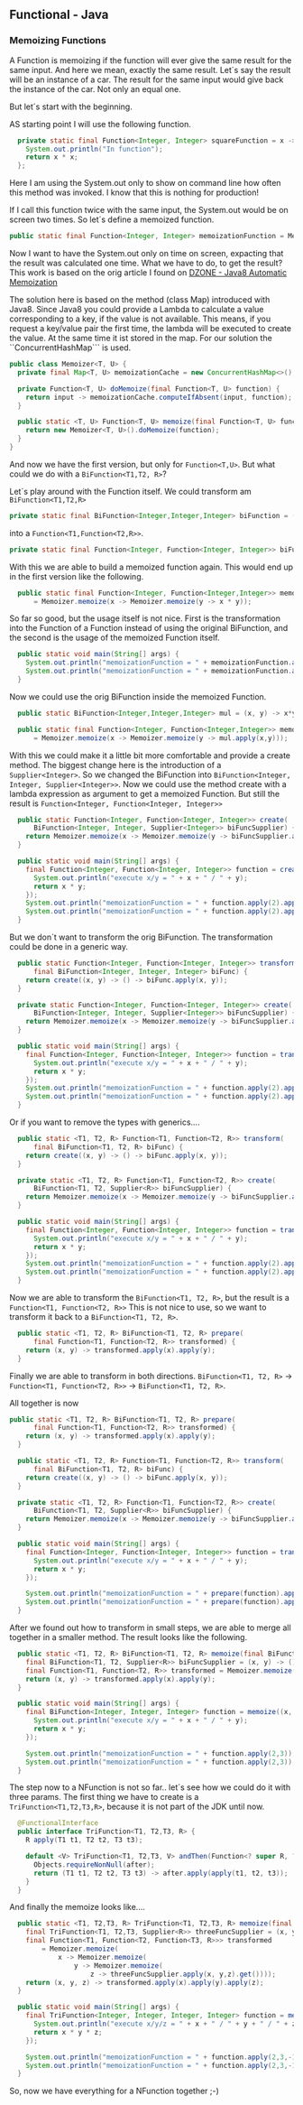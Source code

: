 ## Functional - Java

### Memoizing Functions
A Function is memoizing if the function will ever give the same result for the same input.
And here we mean, exactly the same result. Let´s say the result will be an instance of a car.
The result for the same input would give back the instance of the car. Not only an equal one.

But let´s start with the beginning.

AS starting point I will use the following function. 

```java
  private static final Function<Integer, Integer> squareFunction = x -> {
    System.out.println("In function");
    return x * x;
  };
```
Here I am using the System.out only to show on command line how often this method was invoked. 
I know that this is nothing for production!

If I call this function twice with the same input, the System.out would be on screen two times. So let´s define 
a memoized function.

```java
public static final Function<Integer, Integer> memoizationFunction = Memoizer.memoize(squareFunction);
```

Now I want to have the System.out only on time on screen, expacting that the result was calculated one time.
What we have to do, to get the result?
This work is based on the orig article I found 
on [DZONE - Java8 Automatic Memoization](https://dzone.com/articles/java-8-automatic-memoization)

The solution here is based on the method (class Map) introduced with Java8.
Since Java8 you could provide a Lambda to calculate a value corresponding to a key, if the value is not available.
This means, if you request a key/value pair the first time, the lambda will be executed to create the value.
At the same time it ist stored in the map. For our solution the ``ConcurrentHashMap``` is used.
 
```java
public class Memoizer<T, U> {
  private final Map<T, U> memoizationCache = new ConcurrentHashMap<>();

  private Function<T, U> doMemoize(final Function<T, U> function) {
    return input -> memoizationCache.computeIfAbsent(input, function);
  }

  public static <T, U> Function<T, U> memoize(final Function<T, U> function) {
    return new Memoizer<T, U>().doMemoize(function);
  }
}
```
And now we have the first version, but only for ```Function<T,U>```.
But what could we do with a ```BiFunction<T1,T2, R>```?

Let´s play around with the Function itself. We could transform am ```BiFunction<T1,T2,R>``` 

```java
private static final BiFunction<Integer,Integer,Integer> biFunction = (x,y) -> x * y;
```
into a ```Function<T1,Function<T2,R>>```.
```java
private static final Function<Integer, Function<Integer, Integer>> biFunction = x -> y -> x * y;
```
With this we are able to build a memoized function again. This would end up in the first version like the following.

```java
  public static final Function<Integer, Function<Integer,Integer>> memoizationFunction
      = Memoizer.memoize(x -> Memoizer.memoize(y -> x * y));
```
So far so good, but the usage itself is not nice. First is the transformation into the Function of a Function instead of using the 
original BiFunction, and the second is the usage of the memoized Function itself.

```java
  public static void main(String[] args) {
    System.out.println("memoizationFunction = " + memoizationFunction.apply(2).apply(3));
    System.out.println("memoizationFunction = " + memoizationFunction.apply(2).apply(3));
  }
```
Now we could use the orig BiFunction inside the memoized Function.

```java
  public static BiFunction<Integer,Integer,Integer> mul = (x, y) -> x*y;

  public static final Function<Integer, Function<Integer,Integer>> memoizationFunction
      = Memoizer.memoize(x -> Memoizer.memoize(y -> mul.apply(x,y)));
```

With this we could make it a little bit more comfortable and provide a create method.
The biggest change here is the introduction of a ```Supplier<Integer>```.
So we changed the BiFunction into ```BiFunction<Integer, Integer, Supplier<Integer>>```.
Now we could use the method create with a lambda expression as argument to get a memoized Function.
But still the result is ```Function<Integer, Function<Integer, Integer>>```

```java
  public static Function<Integer, Function<Integer, Integer>> create(
      BiFunction<Integer, Integer, Supplier<Integer>> biFuncSupplier) {
    return Memoizer.memoize(x -> Memoizer.memoize(y -> biFuncSupplier.apply(x, y).get()));
  }

  public static void main(String[] args) {
    final Function<Integer, Function<Integer, Integer>> function = create((x, y) -> () -> {
      System.out.println("execute x/y = " + x + " / " + y);
      return x * y;
    });
    System.out.println("memoizationFunction = " + function.apply(2).apply(3));
    System.out.println("memoizationFunction = " + function.apply(2).apply(3));
  }
```

But we don´t want to transform the orig BiFunction. The transformation could be done 
in a generic way. 
 
```java
  public static Function<Integer, Function<Integer, Integer>> transform(
      final BiFunction<Integer, Integer, Integer> biFunc) {
    return create((x, y) -> () -> biFunc.apply(x, y));
  }

  private static Function<Integer, Function<Integer, Integer>> create(
      BiFunction<Integer, Integer, Supplier<Integer>> biFuncSupplier) {
    return Memoizer.memoize(x -> Memoizer.memoize(y -> biFuncSupplier.apply(x, y).get()));
  }

  public static void main(String[] args) {
    final Function<Integer, Function<Integer, Integer>> function = transform((x, y) -> {
      System.out.println("execute x/y = " + x + " / " + y);
      return x * y;
    });
    System.out.println("memoizationFunction = " + function.apply(2).apply(3));
    System.out.println("memoizationFunction = " + function.apply(2).apply(3));
  }
```
Or if you want to remove the types with generics....

```java
  public static <T1, T2, R> Function<T1, Function<T2, R>> transform(
      final BiFunction<T1, T2, R> biFunc) {
    return create((x, y) -> () -> biFunc.apply(x, y));
  }

  private static <T1, T2, R> Function<T1, Function<T2, R>> create(
      BiFunction<T1, T2, Supplier<R>> biFuncSupplier) {
    return Memoizer.memoize(x -> Memoizer.memoize(y -> biFuncSupplier.apply(x, y).get()));
  }

  public static void main(String[] args) {
    final Function<Integer, Function<Integer, Integer>> function = transform((x, y) -> {
      System.out.println("execute x/y = " + x + " / " + y);
      return x * y;
    });
    System.out.println("memoizationFunction = " + function.apply(2).apply(3));
    System.out.println("memoizationFunction = " + function.apply(2).apply(3));
  }
```

Now we are able to transform the ```BiFunction<T1, T2, R>```, but the result is a ```Function<T1, Function<T2, R>>```
This is not nice to use, so we want to transform it back to a ```BiFunction<T1, T2, R>```.

```java
  public static <T1, T2, R> BiFunction<T1, T2, R> prepare(
      final Function<T1, Function<T2, R>> transformed) {
    return (x, y) -> transformed.apply(x).apply(y);
  }
```

Finally we are able to transform in both directions.
```BiFunction<T1, T2, R>``` -> ```Function<T1, Function<T2, R>>``` -> ```BiFunction<T1, T2, R>```.

All together is now 

```java
public static <T1, T2, R> BiFunction<T1, T2, R> prepare(
      final Function<T1, Function<T2, R>> transformed) {
    return (x, y) -> transformed.apply(x).apply(y);
  }

  public static <T1, T2, R> Function<T1, Function<T2, R>> transform(
      final BiFunction<T1, T2, R> biFunc) {
    return create((x, y) -> () -> biFunc.apply(x, y));
  }

  private static <T1, T2, R> Function<T1, Function<T2, R>> create(
      BiFunction<T1, T2, Supplier<R>> biFuncSupplier) {
    return Memoizer.memoize(x -> Memoizer.memoize(y -> biFuncSupplier.apply(x, y).get()));
  }

  public static void main(String[] args) {
    final Function<Integer, Function<Integer, Integer>> function = transform((x, y) -> {
      System.out.println("execute x/y = " + x + " / " + y);
      return x * y;
    });

    System.out.println("memoizationFunction = " + prepare(function).apply(2,3));
    System.out.println("memoizationFunction = " + prepare(function).apply(2,3));
  }
```

After we found out how to transform in small steps, we are able to merge all together in a smaller 
method. The result looks like the following.

```java
  public static <T1, T2, R> BiFunction<T1, T2, R> memoize(final BiFunction<T1, T2, R> biFunc) {
    final BiFunction<T1, T2, Supplier<R>> biFuncSupplier = (x, y) -> () -> biFunc.apply(x, y);
    final Function<T1, Function<T2, R>> transformed = Memoizer.memoize(x -> Memoizer.memoize(y -> biFuncSupplier.apply(x, y).get()));
    return (x, y) -> transformed.apply(x).apply(y);
  }

  public static void main(String[] args) {
    final BiFunction<Integer, Integer, Integer> function = memoize((x, y) -> {
      System.out.println("execute x/y = " + x + " / " + y);
      return x * y;
    });

    System.out.println("memoizationFunction = " + function.apply(2,3));
    System.out.println("memoizationFunction = " + function.apply(2,3));
  }
```

The step now to a NFunction is not so far..  let´s see how we could do it with 
three params. The first thing we have to create is a ```TriFunction<T1,T2,T3,R>```, because it is not part of the JDK until now.

```java
  @FunctionalInterface
  public interface TriFunction<T1, T2,T3, R> {
    R apply(T1 t1, T2 t2, T3 t3);

    default <V> TriFunction<T1, T2,T3, V> andThen(Function<? super R, ? extends V> after) {
      Objects.requireNonNull(after);
      return (T1 t1, T2 t2, T3 t3) -> after.apply(apply(t1, t2, t3));
    }
  }
```

And finally the memoize looks like....


```java
  public static <T1, T2,T3, R> TriFunction<T1, T2,T3, R> memoize(final TriFunction<T1, T2,T3, R> threeFunc) {
    final TriFunction<T1, T2,T3, Supplier<R>> threeFuncSupplier = (x, y, z) -> () -> threeFunc.apply(x, y,z);
    final Function<T1, Function<T2, Function<T3, R>>> transformed
        = Memoizer.memoize(
            x -> Memoizer.memoize(
                y -> Memoizer.memoize(
                    z -> threeFuncSupplier.apply(x, y,z).get())));
    return (x, y, z) -> transformed.apply(x).apply(y).apply(z);
  }

  public static void main(String[] args) {
    final TriFunction<Integer, Integer, Integer, Integer> function = memoize((x, y, z) -> {
      System.out.println("execute x/y/z = " + x + " / " + y + " / " + z);
      return x * y * z;
    });

    System.out.println("memoizationFunction = " + function.apply(2,3,-1));
    System.out.println("memoizationFunction = " + function.apply(2,3,-1));
  }
```

So, now we have everything for a NFunction together ;-)
